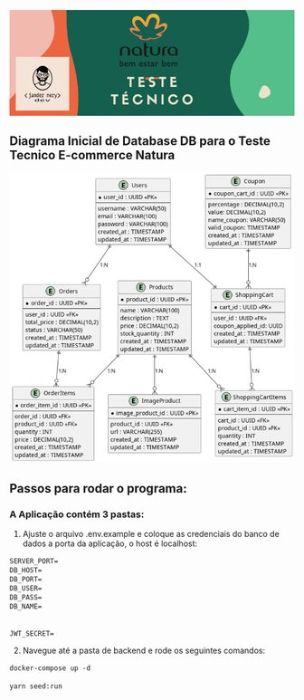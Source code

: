 ![capa teste tecnico](https://raw.githubusercontent.com/jnerydesigner/natura-challenge/main/assets/teste-tecnico-capa.png)

## Diagrama Inicial de Database DB para o Teste Tecnico E-commerce Natura

![db inicial](https://raw.githubusercontent.com/jnerydesigner/natura-challenge/main/backend-natura/out/db/Diagrama%20do%20E-commerce%20da%20Natura.png)

## Passos para rodar o programa:

### A Aplicação contém 3 pastas:

1. Ajuste o arquivo .env.example e coloque as credenciais do banco de dados a porta da aplicação, o host é localhost:

```
SERVER_PORT=
DB_HOST=
DB_PORT=
DB_USER=
DB_PASS=
DB_NAME=


JWT_SECRET=

```

2. Navegue até a pasta de backend e rode os seguintes comandos:

```
docker-compose up -d

yarn seed:run

```
